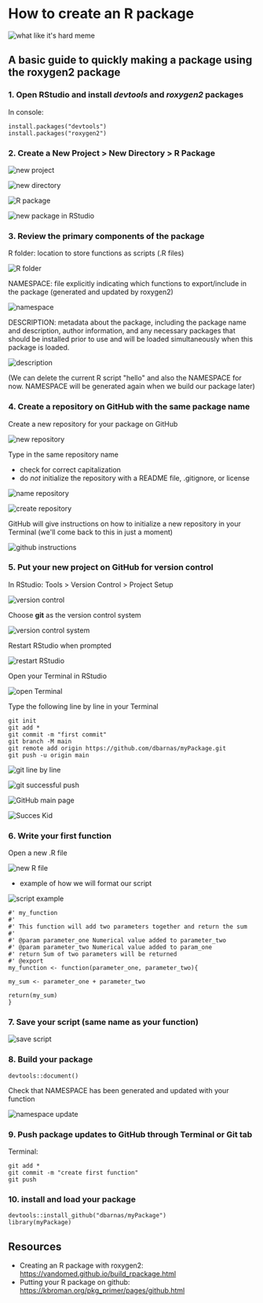 # How to create an R package

![what like it's hard meme](images/like_its_hard.jpg)

## A basic guide to quickly making a package using the roxygen2 package


### 1. Open RStudio and install *devtools* and *roxygen2* packages

In console:  

    install.packages("devtools")  
    install.packages("roxygen2")  

### 2. Create a New Project > New Directory > R Package

![new project](images/new_project.jpg)

![new directory](images/new_directory.jpg)

![R package](images/R_package.jpg)

![new package in RStudio](images/new_package_rstudio.jpg)

### 3. Review the primary components of the package

R folder: location to store functions as scripts (.R files)
    
![R folder](images/mooreasgd_Rfolder.jpg)
    
NAMESPACE: file explicitly indicating which functions to export/include in the package (generated and updated by roxygen2)
    
![namespace](images/mooreasgd_namespace.jpg)
    
DESCRIPTION: metadata about the package, including the package name and description, author information, and any necessary packages that should be installed prior to use and will be loaded simultaneously when this package is loaded.
    
![description](images/mooreasgd_description.jpg)

(We can delete the current R script "hello" and also the NAMESPACE for now. NAMESPACE will be generated again when we build our package later)

### 4. Create a repository on GitHub with the same package name

Create a new repository for your package on GitHub

![new repository](images/new_repository.jpg)

Type in the same repository name  
- check for correct capitalization  
- do *not* initialize the repository with a README file, .gitignore, or license

![name repository](images/name_repository.jpg)

![create repository](images/create_repo_same_name.jpg)

GitHub will give instructions on how to initialize a new repository in your Terminal (we'll come back to this in just a moment)

![github instructions](images/github_instructions_commit.jpg)

### 5. Put your new project on GitHub for version control

In RStudio: Tools > Version Control > Project Setup

![version control](images/project_version_control.jpg)

Choose **git** as the version control system

![version control system](images/git_svn.jpg)

Restart RStudio when prompted

![restart RStudio](images/restart_rstudio.jpg)

Open your Terminal in RStudio

![open Terminal](images/terminal_rstudio.jpg)

Type the following line by line in your Terminal

    git init
    git add *
    git commit -m "first commit"
    git branch -M main
    git remote add origin https://github.com/dbarnas/myPackage.git
    git push -u origin main

![git line by line](images/git_init_full.jpg)

![git successful push](images/complete_git_init.jpg)

![GitHub main page](images/github_initialized_mainpage.jpg)

![Succes Kid](images/success_kid.jpg)

### 6. Write your first function

Open a new .R file

![new R file](images/new_r_file.jpg)

- example of how we will format our script

![script example](images/mooreasgd_ex_function.jpg)

    #' my_function
    #'
    #' This function will add two parameters together and return the sum
    #'
    #' @param parameter_one Numerical value added to parameter_two
    #' @param parameter_two Numerical value added to param_one
    #' return Sum of two parameters will be returned
    #' @export
    my_function <- function(parameter_one, parameter_two){
    
    my_sum <- parameter_one + parameter_two
    
    return(my_sum)
    }

### 7. Save your script (same name as your function)

![save script](images/save_as.jpg)

### 8. Build your package

    devtools::document()

Check that NAMESPACE has been generated and updated with your function

![namespace update](images/namespace_update.jpg)

### 9. Push package updates to GitHub through Terminal or Git tab

Terminal:

    git add *
    git commit -m "create first function"
    git push

### 10. install and load your package

    devtools::install_github("dbarnas/myPackage")  
    library(myPackage)  

## Resources

- Creating an R package with roxygen2: https://vandomed.github.io/build_rpackage.html  
- Putting your R package on github: https://kbroman.org/pkg_primer/pages/github.html  


